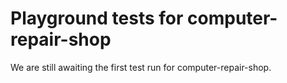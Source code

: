 # Playground tests for computer-repair-shop
We are still awaiting the first test run for computer-repair-shop.
